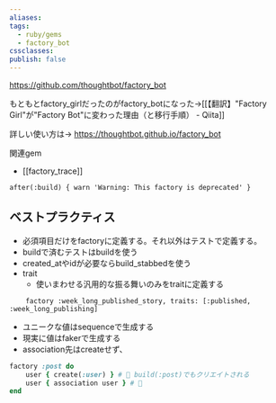 ```yaml
---
aliases: 
tags:
  - ruby/gems
  - factory_bot
cssclasses: 
publish: false
---
```

https://github.com/thoughtbot/factory_bot

もともとfactory_girlだったのがfactory_botになった→[[【翻訳】"Factory Girl"が"Factory Bot"に変わった理由（と移行手順） - Qiita]]

詳しい使い方は→ https://thoughtbot.github.io/factory_bot

関連gem
- [[factory_trace]]

`after(:build) { warn 'Warning: This factory is deprecated' }`

## ベストプラクティス
- 必須項目だけをfactoryに定義する。それ以外はテストで定義する。
- buildで済むテストはbuildを使う
- created_atやidが必要ならbuild_stabbedを使う
- trait
	- 使いまわせる汎用的な振る舞いのみをtraitに定義する
```
	factory :week_long_published_story, traits: [:published, :week_long_publishing]
```
- ユニークな値はsequenceで生成する
- 現実に値はfakerで生成する
- association先はcreateせず、
```ruby
factory :post do
	user { create(:user) } # 🙅 build(:post)でもクリエイトされる
	user { association user } # 🙆 
end
```